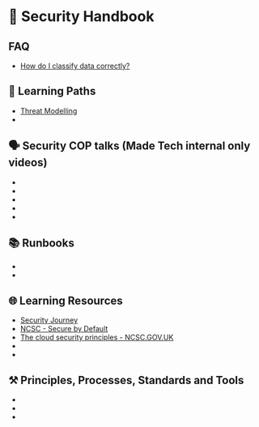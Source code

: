 # 📖 Security Handbook
## FAQ
- [How do I classify data correctly?](faq/how-do-I-classify-data-correctly.md)

## 🏫 Learning Paths
- [Threat Modelling](learning_paths/threat_modelling.md)
-

## 🗣️ Security COP talks (Made Tech internal only videos)
-
-
-
-
-

## 📚 Runbooks
- 
- 

## 🌐 Learning Resources
- [Security Journey]()
- [NCSC - Secure by Default](https://www.ncsc.gov.uk/information/secure-default)
- [The cloud security principles - NCSC.GOV.UK ](https://www.ncsc.gov.uk/collection/cloud/the-cloud-security-principles)
- 
- 

## ⚒️ Principles, Processes, Standards and Tools
- 
- 
- 
